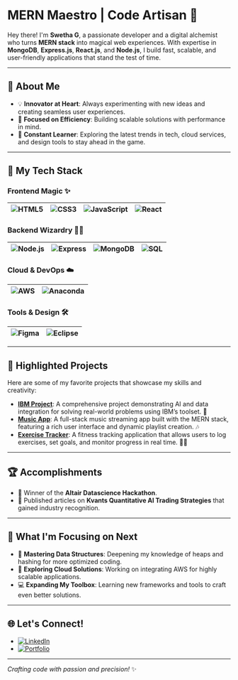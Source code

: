 # MERN Maestro | Code Artisan 🌟

Hey there! I'm **Swetha G**, a passionate developer and a digital alchemist who turns **MERN stack** into magical web experiences. With expertise in **MongoDB**, **Express.js**, **React.js**, and **Node.js**, I build fast, scalable, and user-friendly applications that stand the test of time.

---

## 🚀 **About Me**
- 💡 **Innovator at Heart**: Always experimenting with new ideas and creating seamless user experiences.
- 🎯 **Focused on Efficiency**: Building scalable solutions with performance in mind.
- 🌱 **Constant Learner**: Exploring the latest trends in tech, cloud services, and design tools to stay ahead in the game.

---

## 💼 **My Tech Stack**

### Frontend Magic ✨
| ![HTML5](https://img.shields.io/badge/-HTML5-E34F26?style=flat&logo=html5&logoColor=white) | ![CSS3](https://img.shields.io/badge/-CSS3-1572B6?style=flat&logo=css3) | ![JavaScript](https://img.shields.io/badge/-JavaScript-F7DF1E?style=flat&logo=javascript&logoColor=black) | ![React](https://img.shields.io/badge/-React-61DAFB?style=flat&logo=react) |
| --- | --- | --- | --- |

### Backend Wizardry 🧙‍♀️
| ![Node.js](https://img.shields.io/badge/-Node.js-339933?style=flat&logo=node.js&logoColor=white) | ![Express](https://img.shields.io/badge/-Express-000000?style=flat&logo=express) | ![MongoDB](https://img.shields.io/badge/-MongoDB-47A248?style=flat&logo=mongodb&logoColor=white) | ![SQL](https://img.shields.io/badge/-SQL-4479A1?style=flat&logo=postgresql&logoColor=white) |
| --- | --- | --- | --- |

### Cloud & DevOps ☁️
| ![AWS](https://img.shields.io/badge/-AWS-232F3E?style=flat&logo=amazon-aws&logoColor=white) | ![Anaconda](https://img.shields.io/badge/-Anaconda-44A833?style=flat&logo=anaconda) |
| --- | --- |

### Tools & Design 🛠️
| ![Figma](https://img.shields.io/badge/-Figma-F24E1E?style=flat&logo=figma&logoColor=white) | ![Eclipse](https://img.shields.io/badge/-Eclipse-2C2255?style=flat&logo=eclipse&logoColor=white) |
| --- | --- |

---

## 📂 **Highlighted Projects**
Here are some of my favorite projects that showcase my skills and creativity:

- **[IBM Project](https://github.com/swethaganeshh/IBM_PROJECT)**: A comprehensive project demonstrating AI and data integration for solving real-world problems using IBM’s toolset. 🚀
- **[Music App](https://github.com/swethaganeshh/MUSIC-APP)**: A full-stack music streaming app built with the MERN stack, featuring a rich user interface and dynamic playlist creation. 🎶
- **[Exercise Tracker](https://github.com/swethaganeshh/Exercise-Tracker)**: A fitness tracking application that allows users to log exercises, set goals, and monitor progress in real time. 🏋️‍♀️

---

## 🏆 **Accomplishments**
- 🏅 Winner of the **Altair Datascience Hackathon**.
- 💼 Published articles on **Kvants Quantitative AI Trading Strategies** that gained industry recognition.


---

## 🎯 **What I'm Focusing on Next**
- 🌟 **Mastering Data Structures**: Deepening my knowledge of heaps and hashing for more optimized coding.
- 🚀 **Exploring Cloud Solutions**: Working on integrating AWS for highly scalable applications.
- 💻 **Expanding My Toolbox**: Learning new frameworks and tools to craft even better solutions.

---

## 🌐 **Let's Connect!**
- [![LinkedIn](https://img.shields.io/badge/-LinkedIn-0077B5?style=flat&logo=linkedin)](https://www.linkedin.com/in/swethaganesh07/)
- [![Portfolio](https://img.shields.io/badge/-Portfolio-FF5722?style=for-the-badge&logo=google-chrome&logoColor=white)](https://swethaganeshh.github.io/Portfolio1/)


---

*Crafting code with passion and precision!* ✨
